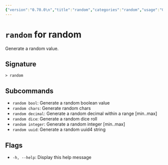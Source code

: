 ```yaml
---
{"version":"0.70.0\n","title":"random","categories":"random","usage":"Generate a random value.\n"}
---
```

<!-- THIS FILE IS GENERATED BY update_book_commands.cjs USING NUSHELL'S HELP COMMANDS.
REFRAIN FROM EDITING IT MANUALLY.-->
# <code>random</code> for random

<div class='command-title'>Generate a random value.</div>

## Signature

```> random```

## Subcommands

 * ```random bool```: Generate a random boolean value
 * ```random chars```: Generate random chars
 * ```random decimal```: Generate a random decimal within a range [min..max]
 * ```random dice```: Generate a random dice roll
 * ```random integer```: Generate a random integer [min..max]
 * ```random uuid```: Generate a random uuid4 string
## Flags

 * ```-h, --help```: Display this help message

